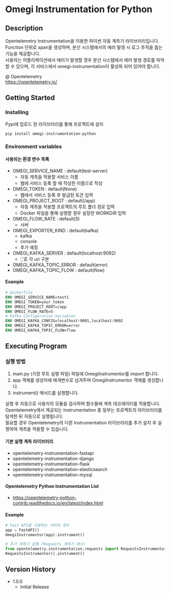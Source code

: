 # Omegi Instrumentation for Python

## Description

Opentelemetry Instrumentation을 이용한 파이썬 자동 계측기 라이브러리입니다.  
Function 단위로 span을 생성하며, 분산 시스템에서의 에러 발생 시 로그 추적을 돕는 기능을 제공합니다.  
사용자는 어플리케이션에서 에러가 발생할 경우 분산 시스템에서 에러 발생 경로를 파악할 수 있으며, 각 서비스에서 omegi-instrumentation이 활성화 되어 있어야 합니다.  

@ Opentelemetry  
https://opentelemetry.io/


## Getting Started

### Installing
Pypi에 업로드 된 라이브러리를 통해 프로젝트에 설치

```terminal
pip install omegi-instrumentation-python
```


### Environment variables  
#### 사용되는 환경 변수 목록  
- OMEGI_SERVICE_NAME : default(test-server)
  - 자동 계측을 적용할 서비스 이름
  - 웹에 서비스 등록 할 때 작성한 이름으로 작성
- OMEGI_TOKEN : default(None)
  - 웹에서 서비스 등록 후 발급된 토큰 입력
- OMEGI_PROJECT_ROOT : default(/app)
  - 자동 계측을 적용할 프로젝트의 루트 폴더 경로 입력
  - Docker 파일을 통해 실행할 경우 설정한 WORKDIR 입력
- OMEGI_FLOW_RATE : default(5)
  - 서버
- OMEGI_EXPORTER_KIND : default(kafka)
  - kafka
  - console
  - 추가 예정
- OMEGI_KAFKA_SERVER : default(localhost:9092)
  - ','로 각 uri 구분
- OMEGI_KAFKA_TOPIC_ERROR : default(error)
- OMEGI_KAFKA_TOPIC_FLOW : default(flow)


#### Example

```Dockerfile
# Dockerfile
ENV OMEGI_SERVICE_NAME=test1
ENV OMEGI_TOKEN=your_token
ENV OMEGI_PROJECT_ROOT=/app
ENV OMEGI_FLOW_RATE=5
# Kafka Configuration Variables
ENV OMEGI_KAFKA_CONFIG=localhost:9091,localhost:9092
ENV OMEGI_KAFKA_TOPIC_ERROR=error
ENV OMEGI_KAFKA_TOPIC_FLOW=flow
```


## Executing Program
### 실행 방법
1. main.py (가장 루트 실행 파일) 파일에 OmegiInstrumentor를 import 합니다.
2. app 객체를 생성자에 매개변수로 넘겨주며 OmegiInstrumentor 객체를 생성합니다.
3. instrument() 메서드를 실행합니다.

실행 후 자동으로 사용자의 모듈을 검사하며 함수들에 계측 데코레이터를 적용합니다.  
Opentelemetry에서 제공되는 Instrumentation 중 일부는 프로젝트의 라이브러리를 탐색한 뒤 자동으로 실행됩니다.  
필요할 경우 Opentelemetry의 다른 Instrumentation 라이브러리를 추가 설치 후 실행하여 계측을 적용할 수 있습니다.  

#### 기본 실행 계측 라이브러리
  - opentelemetry-instrumentation-fastapi
  - opentelemetry-instrumentation-django
  - opentelemetry-instrumentation-flask
  - opentelemetry-instrumentation-elasticsearch
  - opentelemetry-instrumentation-mysql

#### Opentelemetry Python Instrumentation List  
- https://opentelemetry-python-contrib.readthedocs.io/en/latest/index.html

#### Example
```python
# Fast API를 사용하는 서버의 경우
app = FastAPI()
OmegiInstrumentor(app).instrument()

# 추가 계측기 실행 (Requests 계측기 예시)
from opentelemetry.instrumentation.requests import RequestsInstrumentor
RequestsInstrumentor().instrument()
```


## Version History
- 1.0.0
  - Initial Release
